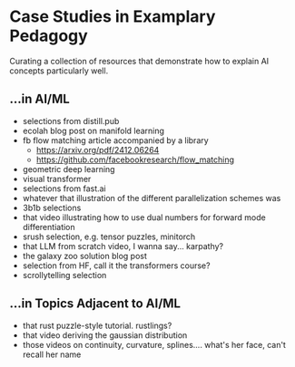 # Case Studies in Examplary Pedagogy

Curating a collection of resources that demonstrate how to explain AI concepts particularly well.

##  ...in AI/ML

* selections from distill.pub
* ecolah blog post on manifold learning
* fb flow matching article accompanied by a library
  * https://arxiv.org/pdf/2412.06264
  * https://github.com/facebookresearch/flow_matching
* geometric deep learning
* visual transformer
* selections from fast.ai
* whatever that illustration of the different parallelization schemes was
* 3b1b selections
* that video illustrating how to use dual numbers for forward mode differentiation
* srush selection, e.g. tensor puzzles, minitorch
* that LLM from scratch video, I wanna say... karpathy?
* the galaxy zoo solution blog post
* selection from HF, call it the transformers course?
* scrollytelling selection

## ...in Topics Adjacent to AI/ML

* that rust puzzle-style tutorial. rustlings?
* that video deriving the gaussian distribution
* those videos on continuity, curvature, splines.... what's her face, can't recall her name
